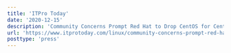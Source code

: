 ```yaml
---
title: 'ITPro Today'
date: '2020-12-15'
description: 'Community Concerns Prompt Red Hat to Drop CentOS for CentOS Stream'
url: 'https://www.itprotoday.com/linux/community-concerns-prompt-red-hat-drop-centos-centos-stream'
posttype: 'press'
---
```


